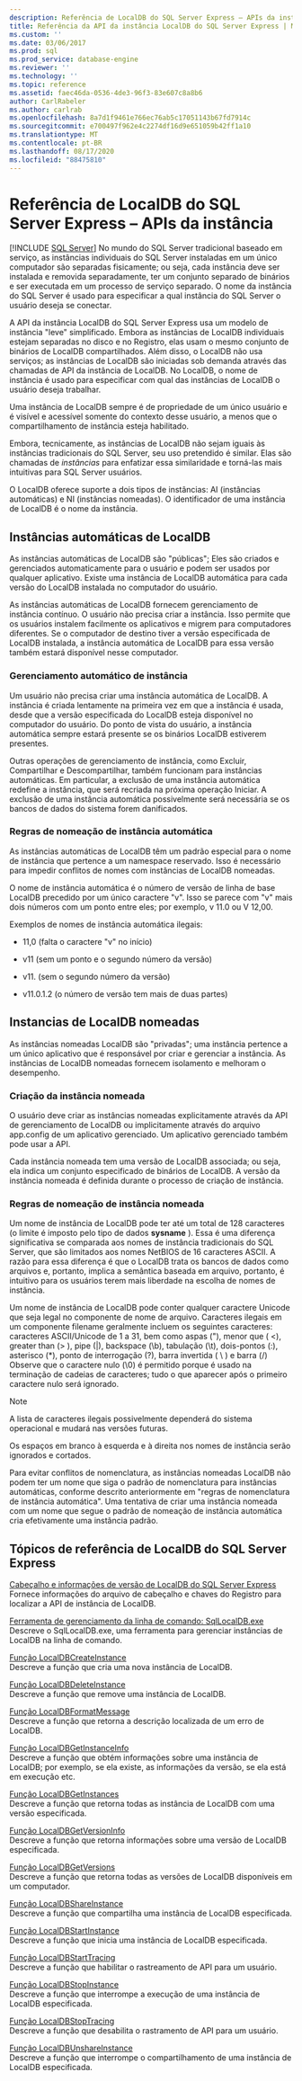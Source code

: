 ```yaml
---
description: Referência de LocalDB do SQL Server Express – APIs da instância
title: Referência da API da instância LocalDB do SQL Server Express | Microsoft Docs
ms.custom: ''
ms.date: 03/06/2017
ms.prod: sql
ms.prod_service: database-engine
ms.reviewer: ''
ms.technology: ''
ms.topic: reference
ms.assetid: faec46da-0536-4de3-96f3-83e607c8a8b6
author: CarlRabeler
ms.author: carlrab
ms.openlocfilehash: 8a7d1f9461e766ec76ab5c17051143b67fd7914c
ms.sourcegitcommit: e700497f962e4c2274df16d9e651059b42ff1a10
ms.translationtype: MT
ms.contentlocale: pt-BR
ms.lasthandoff: 08/17/2020
ms.locfileid: "88475810"
---
```

# <a name="sql-server-express-localdb-reference---instance-apis"></a>Referência de LocalDB do SQL Server Express – APIs da instância
 [!INCLUDE [SQL Server](../../includes/applies-to-version/sqlserver.md)]
  No mundo do SQL Server tradicional baseado em serviço, as instâncias individuais do SQL Server instaladas em um único computador são separadas fisicamente; ou seja, cada instância deve ser instalada e removida separadamente, ter um conjunto separado de binários e ser executada em um processo de serviço separado. O nome da instância do SQL Server é usado para especificar a qual instância do SQL Server o usuário deseja se conectar.  
  
 A API da instância LocalDB do SQL Server Express usa um modelo de instância "leve" simplificado. Embora as instâncias de LocalDB individuais estejam separadas no disco e no Registro, elas usam o mesmo conjunto de binários de LocalDB compartilhados. Além disso, o LocalDB não usa serviços; as instâncias de LocalDB são iniciadas sob demanda através das chamadas de API da instância de LocalDB. No LocalDB, o nome de instância é usado para especificar com qual das instâncias de LocalDB o usuário deseja trabalhar.  
  
 Uma instância de LocalDB sempre é de propriedade de um único usuário e é visível e acessível somente do contexto desse usuário, a menos que o compartilhamento de instância esteja habilitado.  
  
 Embora, tecnicamente, as instâncias de LocalDB não sejam iguais às instâncias tradicionais do SQL Server, seu uso pretendido é similar. Elas são chamadas de *instâncias* para enfatizar essa similaridade e torná-las mais intuitivas para SQL Server usuários.  
  
 O LocalDB oferece suporte a dois tipos de instâncias: AI (instâncias automáticas) e NI (instâncias nomeadas). O identificador de uma instância de LocalDB é o nome da instância.  
  
## <a name="automatic-localdb-instances"></a>Instâncias automáticas de LocalDB  
 As instâncias automáticas de LocalDB são "públicas"; Eles são criados e gerenciados automaticamente para o usuário e podem ser usados por qualquer aplicativo. Existe uma instância de LocalDB automática para cada versão do LocalDB instalada no computador do usuário.  
  
 As instâncias automáticas de LocalDB fornecem gerenciamento de instância contínuo. O usuário não precisa criar a instância. Isso permite que os usuários instalem facilmente os aplicativos e migrem para computadores diferentes. Se o computador de destino tiver a versão especificada de LocalDB instalada, a instância automática de LocalDB para essa versão também estará disponível nesse computador.  
  
### <a name="automatic-instance-management"></a>Gerenciamento automático de instância  
 Um usuário não precisa criar uma instância automática de LocalDB. A instância é criada lentamente na primeira vez em que a instância é usada, desde que a versão especificada do LocalDB esteja disponível no computador do usuário. Do ponto de vista do usuário, a instância automática sempre estará presente se os binários LocalDB estiverem presentes.  
  
 Outras operações de gerenciamento de instância, como Excluir, Compartilhar e Descompartilhar, também funcionam para instâncias automáticas. Em particular, a exclusão de uma instância automática redefine a instância, que será recriada na próxima operação Iniciar. A exclusão de uma instância automática possivelmente será necessária se os bancos de dados do sistema forem danificados.  
  
### <a name="automatic-instance-naming-rules"></a>Regras de nomeação de instância automática  
 As instâncias automáticas de LocalDB têm um padrão especial para o nome de instância que pertence a um namespace reservado. Isso é necessário para impedir conflitos de nomes com instâncias de LocalDB nomeadas.  
  
 O nome de instância automática é o número de versão de linha de base LocalDB precedido por um único caractere "v". Isso se parece com "v" mais dois números com um ponto entre eles; por exemplo, v 11.0 ou V 12,00.  
  
 Exemplos de nomes de instância automática ilegais:  
  
-   11,0 (falta o caractere "v" no início)  
  
-   v11 (sem um ponto e o segundo número da versão)  
  
-   v11. (sem o segundo número da versão)  
  
-   v11.0.1.2 (o número de versão tem mais de duas partes)  
  
## <a name="named-localdb-instances"></a>Instancias de LocalDB nomeadas  
 As instâncias nomeadas LocalDB são "privadas"; uma instância pertence a um único aplicativo que é responsável por criar e gerenciar a instância. As instâncias de LocalDB nomeadas fornecem isolamento e melhoram o desempenho.  
  
### <a name="named-instance-creation"></a>Criação da instância nomeada  
 O usuário deve criar as instâncias nomeadas explicitamente através da API de gerenciamento de LocalDB ou implicitamente através do arquivo app.config de um aplicativo gerenciado. Um aplicativo gerenciado também pode usar a API.  
  
 Cada instância nomeada tem uma versão de LocalDB associada; ou seja, ela indica um conjunto especificado de binários de LocalDB. A versão da instância nomeada é definida durante o processo de criação de instância.  
  
### <a name="named-instance-naming-rules"></a>Regras de nomeação de instância nomeada  
 Um nome de instância de LocalDB pode ter até um total de 128 caracteres (o limite é imposto pelo tipo de dados **sysname** ). Essa é uma diferença significativa se comparada aos nomes de instância tradicionais do SQL Server, que são limitados aos nomes NetBIOS de 16 caracteres ASCII. A razão para essa diferença é que o LocalDB trata os bancos de dados como arquivos e, portanto, implica a semântica baseada em arquivo, portanto, é intuitivo para os usuários terem mais liberdade na escolha de nomes de instância.  
  
 Um nome de instância de LocalDB pode conter qualquer caractere Unicode que seja legal no componente de nome de arquivo. Caracteres ilegais em um componente filename geralmente incluem os seguintes caracteres: caracteres ASCII/Unicode de 1 a 31, bem como aspas ("), menor que ( \<), greater than (> ), pipe (|), backspace (\b), tabulação (\t), dois-pontos (:), asterisco (*), ponto de interrogação (?), barra invertida ( \\ ) e barra (/) Observe que o caractere nulo (\0) é permitido porque é usado na terminação de cadeias de caracteres; tudo o que aparecer após o primeiro caractere nulo será ignorado.  
  
> [!NOTE]  
>  A lista de caracteres ilegais possivelmente dependerá do sistema operacional e mudará nas versões futuras.  
  
 Os espaços em branco à esquerda e à direita nos nomes de instância serão ignorados e cortados.  
  
 Para evitar conflitos de nomenclatura, as instâncias nomeadas LocalDB não podem ter um nome que siga o padrão de nomenclatura para instâncias automáticas, conforme descrito anteriormente em "regras de nomenclatura de instância automática". Uma tentativa de criar uma instância nomeada com um nome que segue o padrão de nomeação de instância automática cria efetivamente uma instância padrão.  
  
## <a name="sql-server-express-localdb-reference-topics"></a>Tópicos de referência de LocalDB do SQL Server Express  
 [Cabeçalho e informações de versão de LocalDB do SQL Server Express](../../relational-databases/express-localdb-instance-apis/sql-server-express-localdb-header-and-version-information.md)  
 Fornece informações do arquivo de cabeçalho e chaves do Registro para localizar a API de instância de LocalDB.  
  
 [Ferramenta de gerenciamento da linha de comando: SqlLocalDB.exe](../../relational-databases/express-localdb-instance-apis/command-line-management-tool-sqllocaldb-exe.md)  
 Descreve o SqlLocalDB.exe, uma ferramenta para gerenciar instâncias de LocalDB na linha de comando.  
  
 [Função LocalDBCreateInstance](../../relational-databases/express-localdb-instance-apis/localdbcreateinstance-function.md)  
 Descreve a função que cria uma nova instância de LocalDB.  
  
 [Função LocalDBDeleteInstance](../../relational-databases/express-localdb-instance-apis/localdbdeleteinstance-function.md)  
 Descreve a função que remove uma instância de LocalDB.  
  
 [Função LocalDBFormatMessage](../../relational-databases/express-localdb-instance-apis/localdbformatmessage-function.md)  
 Descreve a função que retorna a descrição localizada de um erro de LocalDB.  
  
 [Função LocalDBGetInstanceInfo](../../relational-databases/express-localdb-instance-apis/localdbgetinstanceinfo-function.md)  
 Descreve a função que obtém informações sobre uma instância de LocalDB; por exemplo, se ela existe, as informações da versão, se ela está em execução etc.  
  
 [Função LocalDBGetInstances](../../relational-databases/express-localdb-instance-apis/localdbgetinstances-function.md)  
 Descreve a função que retorna todas as instância de LocalDB com uma versão especificada.  
  
 [Função LocalDBGetVersionInfo](../../relational-databases/express-localdb-instance-apis/localdbgetversioninfo-function.md)  
 Descreve a função que retorna informações sobre uma versão de LocalDB especificada.  
  
 [Função LocalDBGetVersions](../../relational-databases/express-localdb-instance-apis/localdbgetversions-function.md)  
 Descreve a função que retorna todas as versões de LocalDB disponíveis em um computador.  
  
 [Função LocalDBShareInstance](../../relational-databases/express-localdb-instance-apis/localdbshareinstance-function.md)  
 Descreve a função que compartilha uma instância de LocalDB especificada.  
  
 [Função LocalDBStartInstance](../../relational-databases/express-localdb-instance-apis/localdbstartinstance-function.md)  
 Descreve a função que inicia uma instância de LocalDB especificada.  
  
 [Função LocalDBStartTracing](../../relational-databases/express-localdb-instance-apis/localdbstarttracing-function.md)  
 Descreve a função que habilitar o rastreamento de API para um usuário.  
  
 [Função LocalDBStopInstance](../../relational-databases/express-localdb-instance-apis/localdbstopinstance-function.md)  
 Descreve a função que interrompe a execução de uma instância de LocalDB especificada.  
  
 [Função LocalDBStopTracing](../../relational-databases/express-localdb-instance-apis/localdbstoptracing-function.md)  
 Descreve a função que desabilita o rastramento de API para um usuário.  
  
 [Função LocalDBUnshareInstance](../../relational-databases/express-localdb-instance-apis/localdbunshareinstance-function.md)  
 Descreve a função que interrompe o compartilhamento de uma instância de LocalDB especificada.  
  
  
